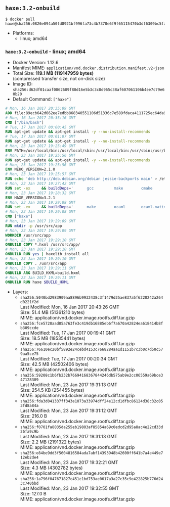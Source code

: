 ## `haxe:3.2-onbuild`

```console
$ docker pull haxe@sha256:0826e094a50fd8921bf996fa73c4b7370e6f9f65115470b3df6309bc5faf9de3
```

-	Platforms:
	-	linux; amd64

### `haxe:3.2-onbuild` - linux; amd64

-	Docker Version: 1.12.6
-	Manifest MIME: `application/vnd.docker.distribution.manifest.v2+json`
-	Total Size: **119.1 MB (119147959 bytes)**  
	(compressed transfer size, not on-disk size)
-	Image ID: `sha256:d62df01caaf0062609f80d16e5b3c3c8d965c38af607061106b4ee7c79e60b20`
-	Default Command: `["haxe"]`

```dockerfile
# Mon, 16 Jan 2017 20:35:09 GMT
ADD file:89ecb642d662ee7edbb868340551106d51336c7e589fdaca4111725ec64da957 in / 
# Mon, 16 Jan 2017 20:35:16 GMT
CMD ["/bin/bash"]
# Tue, 17 Jan 2017 00:00:45 GMT
RUN apt-get update && apt-get install -y --no-install-recommends 		ca-certificates 		curl 		wget 	&& rm -rf /var/lib/apt/lists/*
# Tue, 17 Jan 2017 00:01:07 GMT
RUN apt-get update && apt-get install -y --no-install-recommends 		bzr 		git 		mercurial 		openssh-client 		subversion 				procps 	&& rm -rf /var/lib/apt/lists/*
# Mon, 23 Jan 2017 19:25:49 GMT
ENV PATH=/usr/local/bin:/usr/local/sbin:/usr/local/bin:/usr/sbin:/usr/bin:/sbin:/bin
# Mon, 23 Jan 2017 19:25:56 GMT
RUN apt-get update && apt-get install -y --no-install-recommends 		libgc1c2 		zlib1g 	&& rm -rf /var/lib/apt/lists/*
# Mon, 23 Jan 2017 19:25:56 GMT
ENV NEKO_VERSION=2.1.0
# Mon, 23 Jan 2017 19:25:57 GMT
RUN echo 'deb http://deb.debian.org/debian jessie-backports main' > /etc/apt/sources.list.d/jessie-backports.list
# Mon, 23 Jan 2017 19:27:42 GMT
RUN set -ex 	&& buildDeps=' 		gcc 		make 		cmake 		libgc-dev 		libssl-dev 		libpcre3-dev 		zlib1g-dev 		apache2-dev 		libmariadb-client-lgpl-dev-compat 		libsqlite3-dev 		libmbedtls-dev 		libgtk2.0-dev 	' 	&& apt-get update && apt-get install -y $buildDeps --no-install-recommends && rm -rf /var/lib/apt/lists/* 		&& wget -O neko.tar.gz "http://nekovm.org/media/neko-2.1.0-src.tar.gz" 	&& echo "0c93d5fe96240510e2d1975ae0caa9dd8eadf70d916a868684f66a099a4acf96 *neko.tar.gz" | sha256sum -c - 	&& mkdir -p /usr/src/neko 	&& tar -xC /usr/src/neko --strip-components=1 -f neko.tar.gz 	&& rm neko.tar.gz 	&& cd /usr/src/neko 	&& cmake -DRELOCATABLE=OFF . 	&& make 	&& make install 		&& apt-get purge -y --auto-remove $buildDeps 	&& rm -rf /usr/src/neko ~/.cache
# Mon, 23 Jan 2017 19:28:32 GMT
ENV HAXE_VERSION=3.2.1
# Mon, 23 Jan 2017 19:29:08 GMT
RUN set -ex 	&& buildDeps=' 		make 		ocaml 		ocaml-native-compilers 		camlp4 		libxml-light-ocaml-dev 		ocaml-findlib 		zlib1g-dev 	' 	&& apt-get update && apt-get install -y $buildDeps --no-install-recommends && rm -rf /var/lib/apt/lists/* 		&& git clone --recursive --depth 1 --branch 3.2.1 "https://github.com/HaxeFoundation/haxe.git" /usr/src/haxe 	&& cd /usr/src/haxe 	&& make OCAMLOPT=ocamlopt.opt 	&& make install INSTALL_DIR=/usr/local 	&& cd / && haxelib setup /usr/local/lib/haxe/lib 		&& apt-get purge -y --auto-remove $buildDeps 	&& rm -rf /usr/src/haxe ~/.cache
# Mon, 23 Jan 2017 19:29:08 GMT
CMD ["haxe"]
# Mon, 23 Jan 2017 19:29:09 GMT
RUN mkdir -p /usr/src/app
# Mon, 23 Jan 2017 19:29:09 GMT
WORKDIR /usr/src/app
# Mon, 23 Jan 2017 19:29:10 GMT
ONBUILD COPY *.hxml /usr/src/app/
# Mon, 23 Jan 2017 19:29:10 GMT
ONBUILD RUN yes | haxelib install all
# Mon, 23 Jan 2017 19:29:10 GMT
ONBUILD COPY . /usr/src/app
# Mon, 23 Jan 2017 19:29:11 GMT
ONBUILD ARG BUILD_HXML=build.hxml
# Mon, 23 Jan 2017 19:29:11 GMT
ONBUILD RUN haxe $BUILD_HXML
```

-	Layers:
	-	`sha256:5040bd2983909aa8896b9932438c3f1479d25ae837a5f6220242a264d0221f2d`  
		Last Modified: Mon, 16 Jan 2017 20:43:26 GMT  
		Size: 51.4 MB (51361210 bytes)  
		MIME: application/vnd.docker.image.rootfs.diff.tar.gzip
	-	`sha256:fce5728aad85a763fe3c419db16885eb6f7a670a42824ea618414b8fb309ccde`  
		Last Modified: Tue, 17 Jan 2017 00:19:41 GMT  
		Size: 18.5 MB (18535441 bytes)  
		MIME: application/vnd.docker.image.rootfs.diff.tar.gzip
	-	`sha256:76610ec20bf5892e24cebd4153c7668284aa1d1151b7c3b0c7d50c579aa5ce75`  
		Last Modified: Tue, 17 Jan 2017 00:20:34 GMT  
		Size: 42.5 MB (42502406 bytes)  
		MIME: application/vnd.docker.image.rootfs.diff.tar.gzip
	-	`sha256:59208c1b6fb232b76694168367844246db575ab9e2cc06559a69bce347128309`  
		Last Modified: Mon, 23 Jan 2017 19:31:13 GMT  
		Size: 254.5 KB (254455 bytes)  
		MIME: application/vnd.docker.image.rootfs.diff.tar.gzip
	-	`sha256:fda3d041337ff343e1073a33974dff24e12cd1dfbc86124d38c32c053fd8a84a`  
		Last Modified: Mon, 23 Jan 2017 19:31:12 GMT  
		Size: 216.0 B  
		MIME: application/vnd.docker.image.rootfs.diff.tar.gzip
	-	`sha256:f0701fa8035da255eb19803af85854a69c0edcd2d95a8ac4e22cd33d26fa9c9b`  
		Last Modified: Mon, 23 Jan 2017 19:31:13 GMT  
		Size: 2.2 MB (2191322 bytes)  
		MIME: application/vnd.docker.image.rootfs.diff.tar.gzip
	-	`sha256:e84be9dd3f5604816584ada7abf14393948b42600ff641b7a4e449e712eb2de4`  
		Last Modified: Mon, 23 Jan 2017 19:32:21 GMT  
		Size: 4.3 MB (4302782 bytes)  
		MIME: application/vnd.docker.image.rootfs.diff.tar.gzip
	-	`sha256:1a796f047671827c451c1bd753ae0617a3a27c35c9e422825b776d243c740bbd`  
		Last Modified: Mon, 23 Jan 2017 19:32:55 GMT  
		Size: 127.0 B  
		MIME: application/vnd.docker.image.rootfs.diff.tar.gzip
